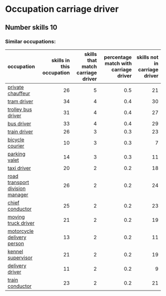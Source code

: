 # Occupation carriage driver
## Number skills 10
### Similar occupations:
| occupation                                                            |   skills in this occupation |   skills that match carriage driver |   percentage match with carriage driver |   skills not in carriage driver |
|:----------------------------------------------------------------------|----------------------------:|------------------------------------:|----------------------------------------:|--------------------------------:|
| [private chauffeur](private_chauffeur.md)                             |                          26 |                                   5 |                                     0.5 |                              21 |
| [tram driver](tram_driver.md)                                         |                          34 |                                   4 |                                     0.4 |                              30 |
| [trolley bus driver](trolley_bus_driver.md)                           |                          31 |                                   4 |                                     0.4 |                              27 |
| [bus driver](bus_driver.md)                                           |                          33 |                                   4 |                                     0.4 |                              29 |
| [train driver](train_driver.md)                                       |                          26 |                                   3 |                                     0.3 |                              23 |
| [bicycle courier](bicycle_courier.md)                                 |                          10 |                                   3 |                                     0.3 |                               7 |
| [parking valet](parking_valet.md)                                     |                          14 |                                   3 |                                     0.3 |                              11 |
| [taxi driver](taxi_driver.md)                                         |                          20 |                                   2 |                                     0.2 |                              18 |
| [road transport division manager](road_transport_division_manager.md) |                          26 |                                   2 |                                     0.2 |                              24 |
| [chief conductor](chief_conductor.md)                                 |                          25 |                                   2 |                                     0.2 |                              23 |
| [moving truck driver](moving_truck_driver.md)                         |                          21 |                                   2 |                                     0.2 |                              19 |
| [motorcycle delivery person](motorcycle_delivery_person.md)           |                          13 |                                   2 |                                     0.2 |                              11 |
| [kennel supervisor](kennel_supervisor.md)                             |                          21 |                                   2 |                                     0.2 |                              19 |
| [delivery driver](delivery_driver.md)                                 |                          11 |                                   2 |                                     0.2 |                               9 |
| [train conductor](train_conductor.md)                                 |                          23 |                                   2 |                                     0.2 |                              21 |
